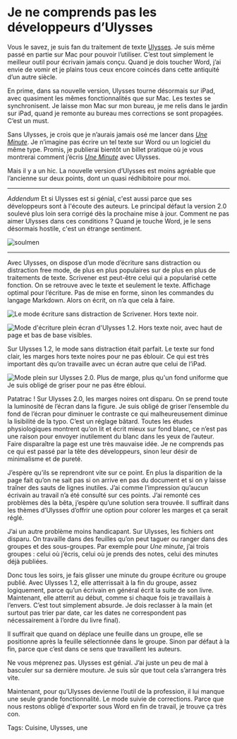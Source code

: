 # Je ne comprends pas les développeurs d’Ulysses

Vous le savez, je suis fan du traitement de texte [Ulysses](http://www.ulyssesapp.com/). Je suis même passé en partie sur Mac pour pouvoir l’utiliser. C’est tout simplement le meilleur outil pour écrivain jamais conçu. Quand je dois toucher Word, j’ai envie de vomir et je plains tous ceux encore coincés dans cette antiquité d’un autre siècle.<span id="more-40174"></span>

En prime, dans sa nouvelle version, Ulysses tourne désormais sur iPad, avec quasiment les mêmes fonctionnalités que sur Mac. Les textes se synchronisent. Je laisse mon Mac sur mon bureau, je me relis dans le jardin sur iPad, quand je remonte au bureau mes corrections se sont propagées. C’est un must.

Sans Ulysses, je crois que je n’aurais jamais osé me lancer dans [*Une Minute*](http://www.wattpad.com/story/29694130-1-minute). Je n’imagine pas écrire un tel texte sur Word ou un logiciel du même type. Promis, je publierai bientôt un billet pratique où je vous montrerai comment j’écris [*Une Minute*](http://www.wattpad.com/story/29694130-1-minute) avec Ulysses.

Mais il y a un hic. La nouvelle version d’Ulysses est moins agréable que l’ancienne sur deux points, dont un quasi rédhibitoire pour moi.

---

*Addendum* Et si Ulysses est si génial, c'est aussi parce que ses développeurs sont à l'écoute des auteurs. Le principal défaut la version 2.0 soulevé plus loin sera corrigé dès la prochaine mise à jour. Comment ne pas aimer Ulysses dans ces conditions ? Quand je touche Word, je le sens désormais hostile, c'est un étrange sentiment.

![soulmen](http://blog.tcrouzet.comhttps://tcrouzet.com/images_tc/2015/03/soulmen-600x609.jpg)

---

Avec Ulysses, on dispose d’un mode d’écriture sans distraction ou distraction free mode, de plus en plus populaires sur de plus en plus de traitements de texte. Scrivener est peut-être celui qui a popularisé cette fonction. On se retrouve avec le texte et seulement le texte. Affichage optimal pour l’écriture. Pas de mise en forme, sinon les commandes du langage Markdown. Alors on écrit, on n’a que cela à faire.

![Le mode écriture sans distraction de Scrivener. Hors texte noir.](http://blog.tcrouzet.comhttps://tcrouzet.com/images_tc/2015/03/dfree1.png)

![Mode d'écriture plein écran d'Ulysses 1.2. Hors texte noir, avec haut de page et bas de base visibles.](http://blog.tcrouzet.comhttps://tcrouzet.com/images_tc/2015/03/dfree2.png)

Sur Ulysses 1.2, le mode sans distraction était parfait. Le texte sur fond clair, les marges hors texte noires pour ne pas éblouir. Ce qui est très important dès qu’on travaille avec un écran autre que celui de l’iPad.

![Mode plein sur Ulysses 2.0. Plus de marge, plus qu'un fond uniforme que Je suis obligé de griser pour ne pas être ébloui.](http://blog.tcrouzet.comhttps://tcrouzet.com/images_tc/2015/03/dfree3.png)

Patatrac ! Sur Ulysses 2.0, les marges noires ont disparu. On se prend toute la luminosité de l’écran dans la figure. Je suis obligé de griser l’ensemble du fond de l’écran pour diminuer le contraste ce qui malheureusement diminue la lisibilité de la typo. C’est un réglage bâtard. Toutes les études physiologiques montrent qu’on lit et écrit mieux sur fond blanc, ce n’est pas une raison pour envoyer inutilement du blanc dans les yeux de l’auteur. Faire disparaître la page est une très mauvaise idée. Je ne comprends pas ce qui est passé par la tête des développeurs, sinon leur désir de minimalisme et de pureté.

J’espère qu’ils se reprendront vite sur ce point. En plus la disparition de la page fait qu’on ne sait pas si on arrive en pas du document et si on y laisse traîner des sauts de lignes inutiles. J’ai comme l’impression qu’aucun écrivain au travail n’a été consulté sur ces points. J’ai remonté ces problèmes dès la bêta, j’espère qu’une solution sera trouvée. Il suffirait dans les thèmes d’Ulysses d’offrir une option pour colorer les marges et ça serait réglé.

J’ai un autre problème moins handicapant. Sur Ulysses, les fichiers ont disparu. On travaille dans des feuilles qu’on peut taguer ou ranger dans des groupes et des sous-groupes. Par exemple pour *Une minute*, j’ai trois groupes : celui où j’écris, celui où je prends des notes, celui des minutes déjà publiées.

Donc tous les soirs, je fais glisser une minute du groupe écriture ou groupe publié. Avec Ulysses 1.2, elle atterrissait à la fin du groupe, assez logiquement, parce qu’un écrivain en général écrit la suite de son livre. Maintenant, elle atterrit au début, comme si chaque fois je travaillais à l’envers. C’est tout simplement absurde. Je dois reclasser à la main (et surtout pas trier par date, car les dates ne correspondent pas nécessairement à l’ordre du livre final).

Il suffirait que quand on déplace une feuille dans un groupe, elle se positionne après la feuille sélectionnée dans le groupe. Sinon par défaut à la fin, parce que c’est dans ce sens que travaillent les auteurs.

Ne vous méprenez pas. Ulysses est génial. J’ai juste un peu de mal à basculer sur sa dernière mouture. Je suis sûr que tout cela s’arrangera très vite.

Maintenant, pour qu’Ulysses devienne l’outil de la profession, il lui manque une seule grande fonctionnalité. Le mode suivie de corrections. Parce que nous restons obligé d'exporter sous Word en fin de travail, je trouve ça très con.

Tags: Cuisine, Ulysses, une